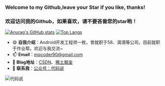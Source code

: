 ### Welcome to my Github,leave your Star if you like, thanks! 
### 欢迎访问我的Github，如果喜欢，请不要吝啬您的star哟！

<!--
**crazyqiang/crazyqiang** is a ✨ _special_ ✨ repository because its `README.md` (this file) appears on your GitHub profile.

Here are some ideas to get you started:

- 🔭 I’m currently working on ...
- 🌱 I’m currently learning ...
- 👯 I’m looking to collaborate on ...
- 🤔 I’m looking for help with ...
- 💬 Ask me about ...
- 📫 How to reach me: ...
- 😄 Pronouns: ...
- ⚡ Fun fact: ...
-->
[![Anurag's GitHub stats](https://github-readme-stats.vercel.app/api?username=crazyqiang&hide=contribs&theme=moltack)](https://github.com/anuraghazra/github-readme-stats)
[![Top Langs](https://github-readme-stats.vercel.app/api/top-langs/?username=crazyqiang&layout=compact&theme=moltack)](https://github.com/anuraghazra/github-readme-stats)

- 😄 **自我介绍**：Android开发工程师一枚，曾就职于58、滴滴等公司，目前就职于作业帮。欢迎与我交流~
- 📫 **Email**：[mqcoder90@gmail.com](mqcoder90@gmail.com)
- 🔭 **Blog地址**：[CSDN](https://blog.csdn.net/u013700502)、[稀土掘金](https://juejin.cn/user/1503787636231613/posts)
- 💬 **联系我**：[公众号：代码说](https://mp.weixin.qq.com/mp/profile_ext?action=home&__biz=Mzg4Mjc1ODA1Mw==&scene=124#wechat_redirect)

![代码说](https://xmkp-1253152423.cos.ap-beijing.myqcloud.com/wechat_code_talk.png)

